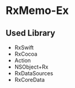 # RxMemo-Ex


## Used Library
* RxSwift
* RxCocoa
* Action
* NSObject+Rx
* RxDataSources
* RxCoreData
